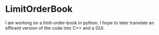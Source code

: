 # LimitOrderBook
I am working on a limit-order-book in python. I hope to later translate an efficent version of the code into C++ and a GUI.
